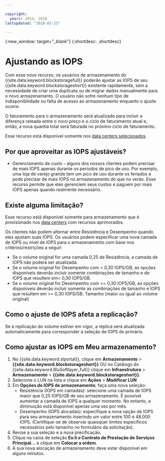 ```yaml
---

copyright:
  years: 2014, 2018
lastupdated: "2018-02-23"

---
```

{:new_window: target="_blank"}
{:shortdesc: .shortdesc}

# Ajustando as IOPS

Com esse novo recurso, os usuários de armazenamento do {{site.data.keyword.blockstoragefull}}
poderão ajustar as IOPS de seu {{site.data.keyword.blockstorageshort}} existente rapidamente, sem a
necessidade de criar uma duplicata ou de migrar dados manualmente para o novo armazenamento. O usuário não sofre nenhum tipo de indisponibilidade ou falta de acesso ao armazenamento enquanto o ajuste
ocorre. 

O faturamento para o armazenamento será atualizado para incluir a diferença rateada entre o novo
preço e o ciclo de faturamento atual e, então, a nova quantia total será faturada no próximo ciclo de
faturamento.

Esse recurso está disponível somente nos [data centers selecionados](new-ibm-block-and-file-storage-location-and-features.html). 

## Por que aproveitar as IOPS ajustáveis?

- Gerenciamento de custo - alguns dos nossos clientes podem precisar de mais IOPS apenas durante
os períodos de pico de uso. Por exemplo, uma loja de varejo grande tem um pico de uso durante os feriados
e pode precisar de mais IOPS no armazenamento do que no verão. Esse recurso permite que eles gerenciem seus custos e paguem por mais IOPS apenas quando realmente
necessário.

## Existe alguma limitação?

Esse recurso está disponível somente para armazenamento que é provisionado nos [data centers](new-ibm-block-and-file-storage-location-and-features.html) com recursos aprimorados. 

Os clientes não podem alternar entre Resistência e Desempenho quando eles ajustam suas IOPS. Os usuários
podem especificar uma nova camada de IOPS ou nível de IOPS para o armazenamento com base nos
critérios/restrições a seguir: 

- Se o volume original for uma camada 0,25 de Resistência, a camada de IOPS não poderá ser atualizada.
- Se o volume original for Desempenho com < 0,30 IOPS/GB, as opções disponíveis deverão
incluir somente combinações de tamanho e de IOPS que resultem em< 0,30 IOPS/GB. 
- Se o volume original for Desempenho com >= 0,30 IOPS/GB, as opções disponíveis deverão incluir
somente as combinações de tamanho e IOPS que resultem em >= 0,30 IOPS/GB. Tamanho (maior ou igual ao volume
original)



## Como o ajuste de IOPS afeta a replicação?

Se a replicação do volume estiver em vigor, a réplica será atualizada automaticamente para
corresponder à seleção de IOPS do primário. 

## Como ajustar as IOPS em Meu armazenamento?

1. No {{site.data.keyword.slportal}}, clique em **Armazenamento** > **{{site.data.keyword.blockstorageshort}}** OU no Catálogo do {{site.data.keyword.BluSoftlayer_full}} clique em **Infraestrutura** > **Armazenamento** > **{{site.data.keyword.blockstorageshort}}**.
2. Selecione o LUN na lista e clique em **Ações** > **Modificar LUN**
3. Em **Opções de IOPS de armazenamento**, faça uma nova seleção:
    - Resistência (IOPS em camadas): selecione uma camada de IOPS maior que 0,25 IOPS/GB de seu
armazenamento. É possível aumentar a camada de IOPS a qualquer momento. No entanto, a diminuição está
disponível apenas uma vez por mês.
    - Desempenho (IOPS alocadas): especifique a nova opção de IOPS para seu armazenamento
inserindo um valor entre 100 e 48.000 IOPS. (Certifique-se de observar quaisquer limites específicos
necessários pelo tamanho no formulário da solicitação).
4. Revise a sua seleção e a nova precificação.
5. Clique na caixa de seleção **Eu li o Contrato de Prestação de Serviços Principal...** e clique em **Colocar a ordem**.
6. A sua nova alocação de armazenamento deve estar disponível em alguns minutos.
